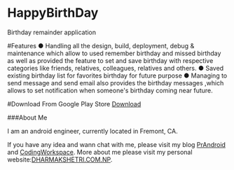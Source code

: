 # HappyBirthDay
Birthday remainder application

#Features
● Handling all the design, build, deployment, debug & maintenance which allow to used remember birthday and missed birthday as well as  provided the feature to  set and save birthday with respective categories like friends, relatives, colleagues, relatives and others.
● Saved existing birthday list for favorites birthday for future purpose
● Managing to send message and send email also provides the birthday messages ,which allows to set  notification when someone's birthday coming near future.

#Download From Google Play Store [Download](https://play.google.com/store/apps/details?id=co.happybirthday)

###About Me

I am an android engineer, currently located in Fremont, CA.

If you have any idea and wann chat with me, please visit my blog [PrAndroid](http://www.prandroid.com) and [CodingWorkspace](http://www.codingworkspace.com). More about me please visit my personal website:[DHARMAKSHETRI.COM.NP](http://dharmakshetri.com.np/).

